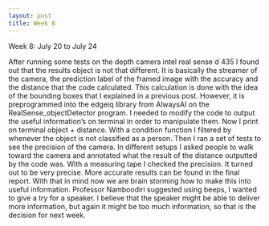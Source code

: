 ```yaml
---
layout: post
title: Week 8
---
```


Week 8: July 20 to July 24

After running some tests on the depth camera intel real sense d 435 I found out that the results object is not that different.
It is basically the streamer of the camera, the prediction label of the framed image with the accuracy and the distance that the code calculated.
This calculation is done with the idea of the bounding boxes that I explained in a previous post.
However, it is preprogrammed into the edgeiq library from AlwaysAI on the RealSense_objectDetector program.
I needed to modify the code to output the useful information’s on terminal in order to manipulate them.
Now I print on terminal object + distance.
With a condition function I filtered by whenever the object is not classified as a person.
Then I ran a set of tests to see the precision of the camera.
In different setups I asked people to walk toward the camera and annotated what the result of the distance outputted by the code was.
With a measuring tape I checked the precision.
It turned out to be very precise. More accurate results can be found in the final report.
With that in mind now we are brain storming how to make this into useful information.
Professor Namboodiri suggested using beeps, I wanted to give a try for a speaker.
I believe that the speaker might be able to deliver more information, but again it might be too much information, so that is the decision for next week.



